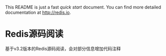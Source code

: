 This README is just a fast *quick start* document. You can find more detailed documentation at http://redis.io.

# Redis源码阅读  
基于v3.2版本的Redis源码阅读，会对部分信息增加代码注释